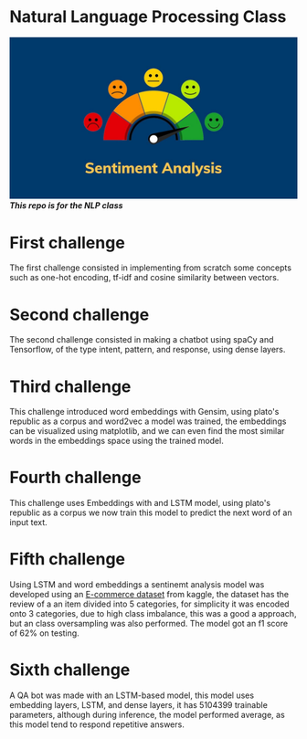 # Natural Language Processing Class

![alt text](./images/maxresdefault.jpg "nlp")
***This repo is for the NLP class***

# First challenge

The first challenge consisted in implementing from scratch some concepts such as one-hot encoding, tf-idf and cosine similarity between vectors.


# Second challenge

The second challenge consisted in making a chatbot using spaCy and Tensorflow, of the type intent, pattern, and response, using dense layers.

# Third challenge

This challenge introduced word embeddings with Gensim, using plato's republic as a corpus and word2vec a model was trained, the embeddings can be visualized using matplotlib, and we can even find the most similar words in the embeddings space using the trained model.  

# Fourth challenge

This challenge uses Embeddings with and LSTM model, using plato's republic as a corpus we now train this model to predict the next word of an input text.


# Fifth challenge

Using LSTM and word embeddings a sentinemt analysis model was developed using 
an [E-commerce dataset](https://www.kaggle.com/datasets/nicapotato/womens-ecommerce-clothing-reviews) from kaggle, the dataset has the review of a an item divided into 5 categories, for simplicity it was encoded onto 3 categories, due to high class imbalance, this was a good a approach, but an class oversampling was also performed. The model got an f1 score of 62% on testing.

# Sixth challenge

A QA bot was made with an LSTM-based model, this model uses embedding layers, LSTM, and dense layers, it has 5104399  trainable parameters, although during inference, the model performed average, as this model tend to respond repetitive answers.
